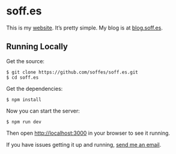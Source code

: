 # soff.es

This is my [website](https://soff.es). It’s pretty simple. My blog is at [blog.soff.es](https://blog.soff.es).

## Running Locally

Get the source:

    $ git clone https://github.com/soffes/soff.es.git
    $ cd soff.es

Get the dependencies:

    $ npm install

Now you can start the server:

    $ npm run dev

Then open <http://localhost:3000> in your browser to see it running.

If you have issues getting it up and running, [send me an email](mailto:sam@soff.es).

